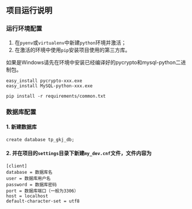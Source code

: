 ## 项目运行说明
### 运行环境配置
1. 在`pyenv`或`virtualenv`中新建`python`环境并激活；
2. 在激活的环境中使用`pip`安装项目使用的第三方库。

如果是Windows请先在环境中安装已经编译好的pycrypto和mysql-python二进制包。
```
easy_install pycrypto-xxx.exe
easy_install MySQL-python-xxx.exe
```

```
pip install -r requirements/common.txt
```

### 数据库配置

#### 1. 新建数据库
```
create database tp_gkj_db;
```

#### 2. 并在项目的`settings`目录下新建`my_dev.cnf`文件，文件内容为

```
[client]
database = 数据库名
user = 数据库用户名
password = 数据库密码
port = 数据库端口（一般为3306）
host = localhost
default-character-set = utf8
